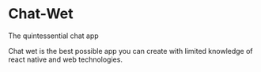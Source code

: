 # Chat-Wet
The quintessential chat app



Chat wet is the best possible app you can create with limited knowledge of react native and web technologies.
